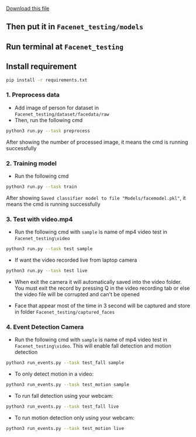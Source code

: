 [Download this file](https://drive.google.com/file/d/1ZNJyJVqp4I8Yr-kwvNTcv-dThagLKM6Q/view?usp=sharing)
## Then put it in ```Facenet_testing/models```
## Run terminal at ```Facenet_testing```
## Install requirement
```bash
pip install -r requirements.txt
```
### 1. Preprocess data
- Add image of person for dataset in ```Facenet_testing/dataset/facedata/raw```
- Then, run the following cmd
```bash
python3 run.py --task preprocess
```
After showing the number of processed image, it means the cmd is running successfully

### 2. Training model
- Run the following cmd
```bash
python3 run.py --task train
```
After showing ```Saved classifier model to file "Models/facemodel.pkl"```, it means the cmd is running successfully

### 3. Test with video.mp4
- Run the following cmd with ```sample``` is name of mp4 video test in ```Facenet_testing\video```
```bash
python3 run.py --task test sample
```
- If want the video recorded live from laptop camera
```bash
python3 run.py --task test live
```
- When exit the camera it will automatically saved into the video folder. You must exit the record by pressing Q in the video recording tab or else the video file will be corrupted and can't be opened

- Face that appear most of the time in 3 second will be captured and store in folder ```Facenet_testing/captured_faces```

### 4. Event Detection Camera
- Run the following cmd with ```sample``` is name of mp4 video test in ```Facenet_testing\video```. This will enable fall detection and motion detection
```bash
python3 run_events.py --task test_fall sample
```
- To only detect motion in a video:
```bash
python3 run_events.py --task test_motion sample
```
- To run fall detection using your webcam:
```bash
python3 run_events.py --task test_fall live
```
- To run motion detection only using your webcam:
```bash
python3 run_events.py --task test_motion live
```